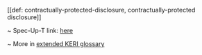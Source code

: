 [[def: contractually-protected-disclosure, contractually-protected disclosure]]

~ Spec-Up-T link: <a href='https://weboftrust.github.io/WOT-terms/docs/glossary/contractually-protected-disclosure'>here</a>

~ More in <a href="https://weboftrust.github.io/WOT-terms/docs/glossary/contractually-protected-disclosure">extended KERI glossary</a>

